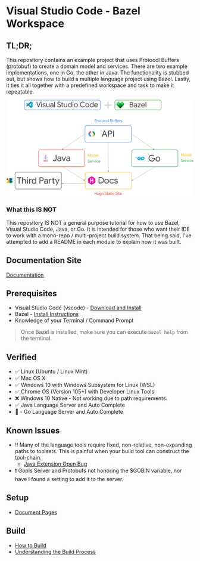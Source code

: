 # Visual Studio Code - Bazel Workspace

## TL;DR;

This repository contains an example project that uses Protocol Buffers (protobuf) to create a domain model and services. There are two example implementations, one in Go, the other in Java. The functionality is stubbed out, but shows how to build a multiple language project using Bazel. Lastly, it ties it all together with a predefined workspace and task to make it repeatable.

![Overview](/docs/content/en/arch-view.png)

### What this IS NOT

This repository IS NOT a general purpose tutorial for how to use Bazel, Visual Studio Code, Java, or Go. It is intended for those who want their IDE to work with a mono-repo / multi-project build system. That being said, I've attempted to add a README in each module to explain how it was built.

## Documentation Site

[Documentation](https://rrmcguinness.github.io/vscode-bazel-tutorial/)


## Prerequisites

- Visual Studio Code (vscode) - [Download and Install](https://code.visualstudio.com/)
- Bazel - [Install Instructions](https://bazel.build/start)
- Knowledge of your Terminal / Command Prompt

> Once Bazel is installed, make sure you can execute `bazel help` from the terminal.

## Verified

- :white_check_mark: Linux (Ubuntu / Linux Mint)
- :white_check_mark: Mac OS X
- :white_check_mark: Windows 10 with Windows Subsystem for Linux (WSL)
- :white_check_mark: Chrome OS (Version 105+) with Developer Linux Tools
- :x: Windows 10 Native - Not working due to path requirements.
- :white_check_mark: Java Language Server and Auto Complete
- :large_orange_diamond: - Go Language Server and Auto Complete

## Known Issues

- :bangbang: Many of the language tools require fixed, non-relative, non-expanding paths to toolsets. This is painful when your build tool can construct the tool-chain.
    - [Java Extension Open Bug](https://github.com/redhat-developer/vscode-java/issues/1357)
- :heavy_exclamation_mark: Gopls Server and Protobufs not honoring the $GOBIN variable, nor have I found a setting to add it to the server.

## Setup

- [Document Pages](docs/content/en/setup.md)

## Build

- [How to Build](docs/content/en/build/_index.md)
- [Understanding the Build Process](docs/content/en/build/details.md)
